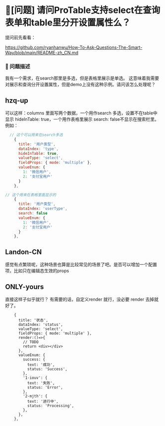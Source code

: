 # 🧐[问题] 请问ProTable支持select在查询表单和table里分开设置属性么？

提问前先看看：

https://github.com/ryanhanwu/How-To-Ask-Questions-The-Smart-Way/blob/main/README-zh_CN.md

### 🧐 问题描述

我有一个需求，在search那里是多选，但是表格里展示是单选。
这意味着我需要对展示和查询分开设置属性，但是demo上没有这种示例。请问该怎么处理呢？

## hzq-up

可以这样：columns 里面写两个数据，一个用作search 多选，设置不在table中显示 hideInTable: true，一个用作表格里展示 search: false不显示在搜索栏里。
例如：

```javascript
  // 这个可以用来在search多选
    {
      title: '用户类型',
      dataIndex: 'type',
      hideInTable: true,
      valueType: 'select',
      fieldProps: { mode: 'multiple' },
      valueEnum: {
        1: '微信用户',
        2: '支付宝用户'
      }
    },
```

```javascript
// 这个用来在表格里面显示的
    {
      title: '用户类型',
      dataIndex: 'userType',
      search: false
      valueEnum: {
        1: '微信用户',
        2: '支付宝用户'
      }
    },
```

## Landon-CN

>

感觉有点繁琐呢，这种场景也算是比较常见的场景了吧。是否可以增加一个配置项，比如只在编辑态生效的props

## ONLY-yours

直接这样子似乎就行？
有需要的话，自定义render 就行，没必要 render 去掉就好了。

```
    {
      title: '状态',
      dataIndex: 'status',
      valueType: 'select',
      fieldProps: { mode: 'multiple' },
      render:()=>{
        // TODO
        return <div></div>
      },
      valueEnum: {
        success: {
          text: '成功',
          status: 'Success',
        },
        '1-iouv': {
          text: '失败',
          status: 'Error',
        },
        '2-mjth': {
          text: '进行中',
          status: 'Processing',
        },
      },
    },

```
